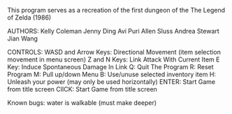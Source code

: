 This program serves as a recreation of the first dungeon of the The Legend of Zelda (1986)

AUTHORS:
Kelly Coleman
Jenny Ding
Avi Puri
Allen Sluss
Andrea Stewart
Jian Wang

CONTROLS:
	WASD and Arrow Keys: Directional Movement (item selection movement in menu screen)
	Z and N Keys: Link Attack With Current Item
	E Key: Induce Spontaneous Damage In Link
	Q: Quit The Program
	R: Reset Program
	M: Pull up/down Menu
	B: Use/unuse selected inventory item
	H: Unleash your power (may only be used horizontally)
	ENTER: Start Game from title screen
	ClICK: Start Game from title screen

Known bugs:
water is walkable (must make deeper)
